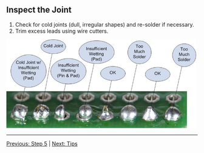 ## Inspect the Joint

1. Check for cold joints (dull, irregular shapes) and re-solder if necessary.
2. Trim excess leads using wire cutters.

<img src="joints.jpg" alt="Image description" width="500"/>

---
[Previous: Step 5](step5.md) | [Next: Tips](tips.md)
